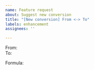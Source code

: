 ```yaml
---
name: Feature request
about: Suggest new conversion
title: "[New conversion] From <-> To"
labels: enhancement
assignees: ''

---
```


From:  
To:

Formula:
